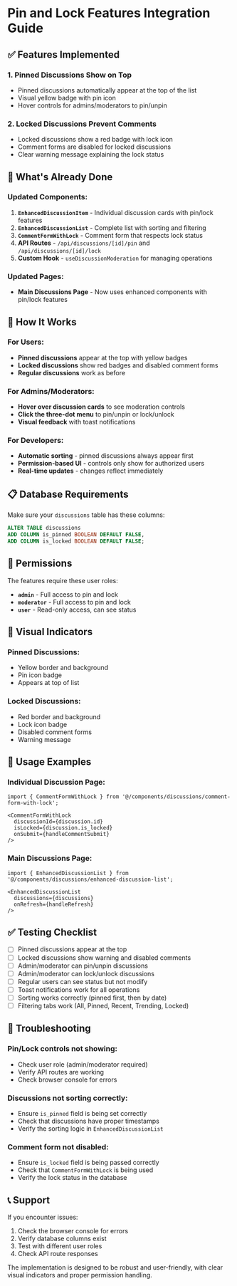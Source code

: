 # Pin and Lock Features Integration Guide

## ✅ **Features Implemented**

### **1. Pinned Discussions Show on Top**
- Pinned discussions automatically appear at the top of the list
- Visual yellow badge with pin icon
- Hover controls for admins/moderators to pin/unpin

### **2. Locked Discussions Prevent Comments**
- Locked discussions show a red badge with lock icon
- Comment forms are disabled for locked discussions
- Clear warning message explaining the lock status

## 🔧 **What's Already Done**

### **Updated Components:**
1. **`EnhancedDiscussionItem`** - Individual discussion cards with pin/lock features
2. **`EnhancedDiscussionList`** - Complete list with sorting and filtering
3. **`CommentFormWithLock`** - Comment form that respects lock status
4. **API Routes** - `/api/discussions/[id]/pin` and `/api/discussions/[id]/lock`
5. **Custom Hook** - `useDiscussionModeration` for managing operations

### **Updated Pages:**
- **Main Discussions Page** - Now uses enhanced components with pin/lock features

## 🎯 **How It Works**

### **For Users:**
- **Pinned discussions** appear at the top with yellow badges
- **Locked discussions** show red badges and disabled comment forms
- **Regular discussions** work as before

### **For Admins/Moderators:**
- **Hover over discussion cards** to see moderation controls
- **Click the three-dot menu** to pin/unpin or lock/unlock
- **Visual feedback** with toast notifications

### **For Developers:**
- **Automatic sorting** - pinned discussions always appear first
- **Permission-based UI** - controls only show for authorized users
- **Real-time updates** - changes reflect immediately

## 📋 **Database Requirements**

Make sure your `discussions` table has these columns:

```sql
ALTER TABLE discussions 
ADD COLUMN is_pinned BOOLEAN DEFAULT FALSE,
ADD COLUMN is_locked BOOLEAN DEFAULT FALSE;
```

## 🔐 **Permissions**

The features require these user roles:
- **`admin`** - Full access to pin and lock
- **`moderator`** - Full access to pin and lock  
- **`user`** - Read-only access, can see status

## 🎨 **Visual Indicators**

### **Pinned Discussions:**
- Yellow border and background
- Pin icon badge
- Appears at top of list

### **Locked Discussions:**
- Red border and background  
- Lock icon badge
- Disabled comment forms
- Warning message

## 🚀 **Usage Examples**

### **Individual Discussion Page:**
```tsx
import { CommentFormWithLock } from '@/components/discussions/comment-form-with-lock';

<CommentFormWithLock
  discussionId={discussion.id}
  isLocked={discussion.is_locked}
  onSubmit={handleCommentSubmit}
/>
```

### **Main Discussions Page:**
```tsx
import { EnhancedDiscussionList } from '@/components/discussions/enhanced-discussion-list';

<EnhancedDiscussionList
  discussions={discussions}
  onRefresh={handleRefresh}
/>
```

## ✅ **Testing Checklist**

- [ ] Pinned discussions appear at the top
- [ ] Locked discussions show warning and disabled comments
- [ ] Admin/moderator can pin/unpin discussions
- [ ] Admin/moderator can lock/unlock discussions
- [ ] Regular users can see status but not modify
- [ ] Toast notifications work for all operations
- [ ] Sorting works correctly (pinned first, then by date)
- [ ] Filtering tabs work (All, Pinned, Recent, Trending, Locked)

## 🐛 **Troubleshooting**

### **Pin/Lock controls not showing:**
- Check user role (admin/moderator required)
- Verify API routes are working
- Check browser console for errors

### **Discussions not sorting correctly:**
- Ensure `is_pinned` field is being set correctly
- Check that discussions have proper timestamps
- Verify the sorting logic in `EnhancedDiscussionList`

### **Comment form not disabled:**
- Ensure `is_locked` field is being passed correctly
- Check that `CommentFormWithLock` is being used
- Verify the lock status in the database

## 📞 **Support**

If you encounter issues:
1. Check the browser console for errors
2. Verify database columns exist
3. Test with different user roles
4. Check API route responses

The implementation is designed to be robust and user-friendly, with clear visual indicators and proper permission handling. 